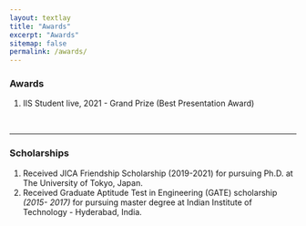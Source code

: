 ```yaml
---
layout: textlay
title: "Awards"
excerpt: "Awards"
sitemap: false
permalink: /awards/
---
```


### Awards
1. IIS Student live, 2021 - Grand Prize (Best Presentation Award)
<br>

---

### Scholarships 
1. Received JICA Friendship Scholarship (2019-2021) for pursuing Ph.D. at The University of Tokyo, Japan.
2. Received Graduate Aptitude Test in Engineering (GATE) scholarship *(2015- 2017)* for pursuing master degree at Indian Institute of Technology - Hyderabad, India.
<br>